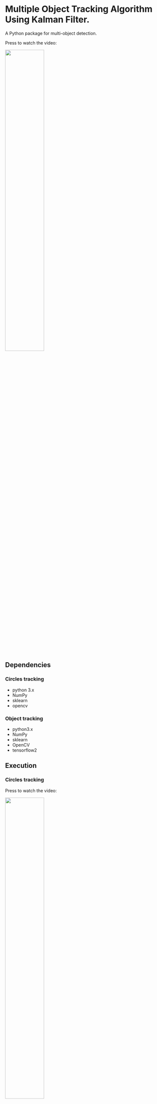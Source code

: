 


# Multiple Object Tracking Algorithm Using Kalman Filter.


A Python package for multi-object detection.


Press to watch the video:

[<img src="http://i3.ytimg.com/vi/4F954rXDHiA/hqdefault.jpg" width="50%">](https://www.youtube.com/watch?v=4F954rXDHiA)



## Dependencies

### Circles tracking

- python 3.x
- NumPy
- sklearn
- opencv

### Object tracking

- python3.x
- NumPy
- sklearn
- OpenCV
- tensorflow2


## Execution


### Circles tracking


Press to watch the video:

[<img src="http://i3.ytimg.com/vi/f1iMJtOTRtE/hqdefault.jpg" width="50%">](https://www.youtube.com/watch?v=f1iMJtOTRtE)




#### Create and track data simultaneously

This option creates random sample data while tracking the data simultaneously.

To run:

```bash
python createAndTrackSimpleData.py --ball {Number of circles to track}
```

- ball: int. Number of balls to track. The default value is set to 5.

#### Create data

This option creates a short video of multiple circles randomly moving.

To run:

```bash
python createSimpleData.py --name {Name of the file} --ball {Number of circles to track}
```

- name: str. The name of the video this code creates. Defalut name is "ex5". The file will be saved
in the video folder in "avi" format.
- ball: int. Number of balls to track. The default value is set to 5.

#### Track data

This option opens a short video of multiple circles randomly moving and tracking them.

To run:

```bash
python simpleMultiTracker.py --name {Name of the file} --save {True or False} 
```

- name: str. The name of the video this code reads. Defalut name is "ex5.avi". 
- save: bool. True for saving the file and False for not. The default value is set to False. 
if set to True, saves the file in the "savedVideo" folder.

### Object tracking

#### Pre-Execution step

- This package uses a yolov3 model. The yolov3 model was generated following this tutorial:

[implementation-of-yolov3-simplified](https://www.analyticsvidhya.com/blog/2021/06/implementation-of-yolov3-simplified/)

- The model's name is "yolo_darknet" and is saved in the "model" folder.
- The classes' names are located in the "data" folder.

In the case of using another model, change MODEL_SIZE (image input size) values in "yoloDetector.py" to the relevant ones.

#### Track data

This option opens a short video of multiple moving objects and tracks them.

To run:

```bash
python yoloMultiTracker.py --VideoName {Name of the file} --save {True or False} 
```

- name: str. The name of the video this code reads. Defalut name is "video/1.mp4". 
- save: bool. "True" for saving the file and "False" for not. The default value is set to False. 
if set to True, saves the file in the "savedVideo" folder.







